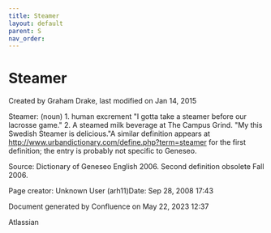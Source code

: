 ```yaml
---
title: Steamer
layout: default
parent: S
nav_order:
---
```


# Steamer

Created by  Graham Drake, last modified on Jan 14, 2015

Steamer: (noun) 1. human excrement &quot;I gotta take a steamer before our lacrosse game.&quot; 2. A steamed milk beverage at The Campus Grind. &quot;My this Swedish Steamer is delicious.&quot;A similar definition appears at http://www.urbandictionary.com/define.php?term=steamer for the first definition; the entry is probably not specific to Geneseo.

Source: Dictionary of Geneseo English 2006. Second definition obsolete Fall 2006.

Page creator: Unknown User (arh11)Date: Sep 28, 2008 17:43

Document generated by Confluence on May 22, 2023 12:37

Atlassian
